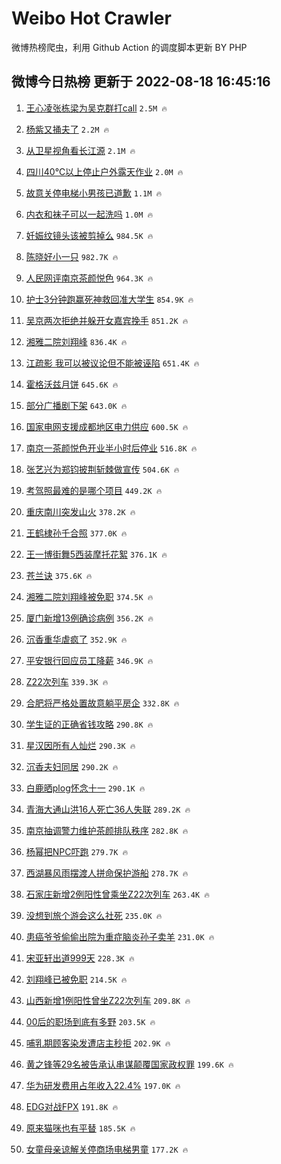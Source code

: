 # Weibo Hot Crawler 



微博热榜爬虫，利用 Github Action 的调度脚本更新 BY PHP 


## 微博今日热榜 更新于 2022-08-18 16:45:16 
1. [王心凌张栋梁为吴克群打call](https://s.weibo.com/weibo?q=%23%E7%8E%8B%E5%BF%83%E5%87%8C%E5%BC%A0%E6%A0%8B%E6%A2%81%E4%B8%BA%E5%90%B4%E5%85%8B%E7%BE%A4%E6%89%93call%23&Refer=top) `2.5M 🔥` 

1. [杨紫又捅夫了](https://s.weibo.com/weibo?q=%23%E6%9D%A8%E7%B4%AB%E5%8F%88%E6%8D%85%E5%A4%AB%E4%BA%86%23&Refer=top) `2.2M 🔥` 

1. [从卫星视角看长江源](https://s.weibo.com/weibo?q=%23%E4%BB%8E%E5%8D%AB%E6%98%9F%E8%A7%86%E8%A7%92%E7%9C%8B%E9%95%BF%E6%B1%9F%E6%BA%90%23&Refer=top) `2.1M 🔥` 

1. [四川40℃以上停止户外露天作业](https://s.weibo.com/weibo?q=%23%E5%9B%9B%E5%B7%9D40%E2%84%83%E4%BB%A5%E4%B8%8A%E5%81%9C%E6%AD%A2%E6%88%B7%E5%A4%96%E9%9C%B2%E5%A4%A9%E4%BD%9C%E4%B8%9A%23&Refer=top) `2.0M 🔥` 

1. [故意关停电梯小男孩已道歉](https://s.weibo.com/weibo?q=%23%E6%95%85%E6%84%8F%E5%85%B3%E5%81%9C%E7%94%B5%E6%A2%AF%E5%B0%8F%E7%94%B7%E5%AD%A9%E5%B7%B2%E9%81%93%E6%AD%89%23&Refer=top) `1.1M 🔥` 

1. [内衣和袜子可以一起洗吗](https://s.weibo.com/weibo?q=%23%E5%86%85%E8%A1%A3%E5%92%8C%E8%A2%9C%E5%AD%90%E5%8F%AF%E4%BB%A5%E4%B8%80%E8%B5%B7%E6%B4%97%E5%90%97%23&Refer=top) `1.0M 🔥` 

1. [妊娠纹镜头该被剪掉么](https://s.weibo.com/weibo?q=%23%E5%A6%8A%E5%A8%A0%E7%BA%B9%E9%95%9C%E5%A4%B4%E8%AF%A5%E8%A2%AB%E5%89%AA%E6%8E%89%E4%B9%88%23&Refer=top) `984.5K 🔥` 

1. [陈晓好小一只](https://s.weibo.com/weibo?q=%23%E9%99%88%E6%99%93%E5%A5%BD%E5%B0%8F%E4%B8%80%E5%8F%AA%23&Refer=top) `982.7K 🔥` 

1. [人民网评南京茶颜悦色](https://s.weibo.com/weibo?q=%23%E4%BA%BA%E6%B0%91%E7%BD%91%E8%AF%84%E5%8D%97%E4%BA%AC%E8%8C%B6%E9%A2%9C%E6%82%A6%E8%89%B2%23&Refer=top) `964.3K 🔥` 

1. [护士3分钟跑赢死神救回准大学生](https://s.weibo.com/weibo?q=%23%E6%8A%A4%E5%A3%AB3%E5%88%86%E9%92%9F%E8%B7%91%E8%B5%A2%E6%AD%BB%E7%A5%9E%E6%95%91%E5%9B%9E%E5%87%86%E5%A4%A7%E5%AD%A6%E7%94%9F%23&Refer=top) `854.9K 🔥` 

1. [吴京两次拒绝并躲开女嘉宾挽手](https://s.weibo.com/weibo?q=%23%E5%90%B4%E4%BA%AC%E4%B8%A4%E6%AC%A1%E6%8B%92%E7%BB%9D%E5%B9%B6%E8%BA%B2%E5%BC%80%E5%A5%B3%E5%98%89%E5%AE%BE%E6%8C%BD%E6%89%8B%23&Refer=top) `851.2K 🔥` 

1. [湘雅二院刘翔峰](https://s.weibo.com/weibo?q=%23%E6%B9%98%E9%9B%85%E4%BA%8C%E9%99%A2%E5%88%98%E7%BF%94%E5%B3%B0%23&Refer=top) `836.4K 🔥` 

1. [江疏影 我可以被议论但不能被诬陷](https://s.weibo.com/weibo?q=%E6%B1%9F%E7%96%8F%E5%BD%B1%20%E6%88%91%E5%8F%AF%E4%BB%A5%E8%A2%AB%E8%AE%AE%E8%AE%BA%E4%BD%86%E4%B8%8D%E8%83%BD%E8%A2%AB%E8%AF%AC%E9%99%B7&Refer=top) `651.4K 🔥` 

1. [霍格沃兹月饼](https://s.weibo.com/weibo?q=%23%E9%9C%8D%E6%A0%BC%E6%B2%83%E5%85%B9%E6%9C%88%E9%A5%BC%23&Refer=top) `645.6K 🔥` 

1. [部分广播剧下架](https://s.weibo.com/weibo?q=%23%E9%83%A8%E5%88%86%E5%B9%BF%E6%92%AD%E5%89%A7%E4%B8%8B%E6%9E%B6%23&Refer=top) `643.0K 🔥` 

1. [国家电网支援成都地区电力供应](https://s.weibo.com/weibo?q=%23%E5%9B%BD%E5%AE%B6%E7%94%B5%E7%BD%91%E6%94%AF%E6%8F%B4%E6%88%90%E9%83%BD%E5%9C%B0%E5%8C%BA%E7%94%B5%E5%8A%9B%E4%BE%9B%E5%BA%94%23&Refer=top) `600.5K 🔥` 

1. [南京一茶颜悦色开业半小时后停业](https://s.weibo.com/weibo?q=%23%E5%8D%97%E4%BA%AC%E4%B8%80%E8%8C%B6%E9%A2%9C%E6%82%A6%E8%89%B2%E5%BC%80%E4%B8%9A%E5%8D%8A%E5%B0%8F%E6%97%B6%E5%90%8E%E5%81%9C%E4%B8%9A%23&Refer=top) `516.8K 🔥` 

1. [张艺兴为郑钧披荆斩棘做宣传](https://s.weibo.com/weibo?q=%23%E5%BC%A0%E8%89%BA%E5%85%B4%E4%B8%BA%E9%83%91%E9%92%A7%E6%8A%AB%E8%8D%86%E6%96%A9%E6%A3%98%E5%81%9A%E5%AE%A3%E4%BC%A0%23&Refer=top) `504.6K 🔥` 

1. [考驾照最难的是哪个项目](https://s.weibo.com/weibo?q=%23%E8%80%83%E9%A9%BE%E7%85%A7%E6%9C%80%E9%9A%BE%E7%9A%84%E6%98%AF%E5%93%AA%E4%B8%AA%E9%A1%B9%E7%9B%AE%23&Refer=top) `449.2K 🔥` 

1. [重庆南川突发山火](https://s.weibo.com/weibo?q=%23%E9%87%8D%E5%BA%86%E5%8D%97%E5%B7%9D%E7%AA%81%E5%8F%91%E5%B1%B1%E7%81%AB%23&Refer=top) `378.2K 🔥` 

1. [王鹤棣孙千合照](https://s.weibo.com/weibo?q=%23%E7%8E%8B%E9%B9%A4%E6%A3%A3%E5%AD%99%E5%8D%83%E5%90%88%E7%85%A7%23&Refer=top) `377.0K 🔥` 

1. [王一博街舞5西装摩托花絮](https://s.weibo.com/weibo?q=%23%E7%8E%8B%E4%B8%80%E5%8D%9A%E8%A1%97%E8%88%9E5%E8%A5%BF%E8%A3%85%E6%91%A9%E6%89%98%E8%8A%B1%E7%B5%AE%23&Refer=top) `376.1K 🔥` 

1. [苍兰诀](https://s.weibo.com/weibo?q=%23%E8%8B%8D%E5%85%B0%E8%AF%80%23&Refer=top) `375.6K 🔥` 

1. [湘雅二院刘翔峰被免职](https://s.weibo.com/weibo?q=%23%E6%B9%98%E9%9B%85%E4%BA%8C%E9%99%A2%E5%88%98%E7%BF%94%E5%B3%B0%E8%A2%AB%E5%85%8D%E8%81%8C%23&Refer=top) `374.5K 🔥` 

1. [厦门新增13例确诊病例](https://s.weibo.com/weibo?q=%23%E5%8E%A6%E9%97%A8%E6%96%B0%E5%A2%9E13%E4%BE%8B%E7%A1%AE%E8%AF%8A%E7%97%85%E4%BE%8B%23&Refer=top) `356.2K 🔥` 

1. [沉香重华虐疯了](https://s.weibo.com/weibo?q=%23%E6%B2%89%E9%A6%99%E9%87%8D%E5%8D%8E%E8%99%90%E7%96%AF%E4%BA%86%23&Refer=top) `352.9K 🔥` 

1. [平安银行回应员工降薪](https://s.weibo.com/weibo?q=%23%E5%B9%B3%E5%AE%89%E9%93%B6%E8%A1%8C%E5%9B%9E%E5%BA%94%E5%91%98%E5%B7%A5%E9%99%8D%E8%96%AA%23&Refer=top) `346.9K 🔥` 

1. [Z22次列车](https://s.weibo.com/weibo?q=Z22%E6%AC%A1%E5%88%97%E8%BD%A6&Refer=top) `339.3K 🔥` 

1. [合肥将严格处置故意躺平房企](https://s.weibo.com/weibo?q=%23%E5%90%88%E8%82%A5%E5%B0%86%E4%B8%A5%E6%A0%BC%E5%A4%84%E7%BD%AE%E6%95%85%E6%84%8F%E8%BA%BA%E5%B9%B3%E6%88%BF%E4%BC%81%23&Refer=top) `332.8K 🔥` 

1. [学生证的正确省钱攻略](https://s.weibo.com/weibo?q=%E5%AD%A6%E7%94%9F%E8%AF%81%E7%9A%84%E6%AD%A3%E7%A1%AE%E7%9C%81%E9%92%B1%E6%94%BB%E7%95%A5&Refer=top) `290.8K 🔥` 

1. [星汉因所有人灿烂](https://s.weibo.com/weibo?q=%23%E6%98%9F%E6%B1%89%E5%9B%A0%E6%89%80%E6%9C%89%E4%BA%BA%E7%81%BF%E7%83%82%23&Refer=top) `290.3K 🔥` 

1. [沉香夫妇同居](https://s.weibo.com/weibo?q=%23%E6%B2%89%E9%A6%99%E5%A4%AB%E5%A6%87%E5%90%8C%E5%B1%85%23&Refer=top) `290.2K 🔥` 

1. [白鹿晒plog怀念十一](https://s.weibo.com/weibo?q=%23%E7%99%BD%E9%B9%BF%E6%99%92plog%E6%80%80%E5%BF%B5%E5%8D%81%E4%B8%80%23&Refer=top) `290.1K 🔥` 

1. [青海大通山洪16人死亡36人失联](https://s.weibo.com/weibo?q=%23%E9%9D%92%E6%B5%B7%E5%A4%A7%E9%80%9A%E5%B1%B1%E6%B4%AA16%E4%BA%BA%E6%AD%BB%E4%BA%A136%E4%BA%BA%E5%A4%B1%E8%81%94%23&Refer=top) `289.2K 🔥` 

1. [南京抽调警力维护茶颜排队秩序](https://s.weibo.com/weibo?q=%23%E5%8D%97%E4%BA%AC%E6%8A%BD%E8%B0%83%E8%AD%A6%E5%8A%9B%E7%BB%B4%E6%8A%A4%E8%8C%B6%E9%A2%9C%E6%8E%92%E9%98%9F%E7%A7%A9%E5%BA%8F%23&Refer=top) `282.8K 🔥` 

1. [杨幂把NPC吓跑](https://s.weibo.com/weibo?q=%23%E6%9D%A8%E5%B9%82%E6%8A%8ANPC%E5%90%93%E8%B7%91%23&Refer=top) `279.7K 🔥` 

1. [西湖暴风雨摆渡人拼命保护游船](https://s.weibo.com/weibo?q=%23%E8%A5%BF%E6%B9%96%E6%9A%B4%E9%A3%8E%E9%9B%A8%E6%91%86%E6%B8%A1%E4%BA%BA%E6%8B%BC%E5%91%BD%E4%BF%9D%E6%8A%A4%E6%B8%B8%E8%88%B9%23&Refer=top) `278.7K 🔥` 

1. [石家庄新增2例阳性曾乘坐Z22次列车](https://s.weibo.com/weibo?q=%23%E7%9F%B3%E5%AE%B6%E5%BA%84%E6%96%B0%E5%A2%9E2%E4%BE%8B%E9%98%B3%E6%80%A7%E6%9B%BE%E4%B9%98%E5%9D%90Z22%E6%AC%A1%E5%88%97%E8%BD%A6%23&Refer=top) `263.4K 🔥` 

1. [没想到旅个游会这么社死](https://s.weibo.com/weibo?q=%23%E6%B2%A1%E6%83%B3%E5%88%B0%E6%97%85%E4%B8%AA%E6%B8%B8%E4%BC%9A%E8%BF%99%E4%B9%88%E7%A4%BE%E6%AD%BB%23&Refer=top) `235.0K 🔥` 

1. [患癌爷爷偷偷出院为重症脑炎孙子卖羊](https://s.weibo.com/weibo?q=%E6%82%A3%E7%99%8C%E7%88%B7%E7%88%B7%E5%81%B7%E5%81%B7%E5%87%BA%E9%99%A2%E4%B8%BA%E9%87%8D%E7%97%87%E8%84%91%E7%82%8E%E5%AD%99%E5%AD%90%E5%8D%96%E7%BE%8A&Refer=top) `231.0K 🔥` 

1. [宋亚轩出道999天](https://s.weibo.com/weibo?q=%23%E5%AE%8B%E4%BA%9A%E8%BD%A9%E5%87%BA%E9%81%93999%E5%A4%A9%23&Refer=top) `228.3K 🔥` 

1. [刘翔峰已被免职](https://s.weibo.com/weibo?q=%23%E5%88%98%E7%BF%94%E5%B3%B0%E5%B7%B2%E8%A2%AB%E5%85%8D%E8%81%8C%23&Refer=top) `214.5K 🔥` 

1. [山西新增1例阳性曾坐Z22次列车](https://s.weibo.com/weibo?q=%23%E5%B1%B1%E8%A5%BF%E6%96%B0%E5%A2%9E1%E4%BE%8B%E9%98%B3%E6%80%A7%E6%9B%BE%E5%9D%90Z22%E6%AC%A1%E5%88%97%E8%BD%A6%23&Refer=top) `209.8K 🔥` 

1. [00后的职场到底有多野](https://s.weibo.com/weibo?q=%2300%E5%90%8E%E7%9A%84%E8%81%8C%E5%9C%BA%E5%88%B0%E5%BA%95%E6%9C%89%E5%A4%9A%E9%87%8E%23&Refer=top) `203.5K 🔥` 

1. [哺乳期顾客染发遭店主秒拒](https://s.weibo.com/weibo?q=%23%E5%93%BA%E4%B9%B3%E6%9C%9F%E9%A1%BE%E5%AE%A2%E6%9F%93%E5%8F%91%E9%81%AD%E5%BA%97%E4%B8%BB%E7%A7%92%E6%8B%92%23&Refer=top) `202.9K 🔥` 

1. [黄之锋等29名被告承认串谋颠覆国家政权罪](https://s.weibo.com/weibo?q=%23%E9%BB%84%E4%B9%8B%E9%94%8B%E7%AD%8929%E5%90%8D%E8%A2%AB%E5%91%8A%E6%89%BF%E8%AE%A4%E4%B8%B2%E8%B0%8B%E9%A2%A0%E8%A6%86%E5%9B%BD%E5%AE%B6%E6%94%BF%E6%9D%83%E7%BD%AA%23&Refer=top) `199.6K 🔥` 

1. [华为研发费用占年收入22.4%](https://s.weibo.com/weibo?q=%23%E5%8D%8E%E4%B8%BA%E7%A0%94%E5%8F%91%E8%B4%B9%E7%94%A8%E5%8D%A0%E5%B9%B4%E6%94%B6%E5%85%A522.4%25%23&Refer=top) `197.0K 🔥` 

1. [EDG对战FPX](https://s.weibo.com/weibo?q=%23EDG%E5%AF%B9%E6%88%98FPX%23&Refer=top) `191.8K 🔥` 

1. [原来猫咪也有平替](https://s.weibo.com/weibo?q=%23%E5%8E%9F%E6%9D%A5%E7%8C%AB%E5%92%AA%E4%B9%9F%E6%9C%89%E5%B9%B3%E6%9B%BF%23&Refer=top) `185.5K 🔥` 

1. [女童母亲谅解关停商场电梯男童](https://s.weibo.com/weibo?q=%23%E5%A5%B3%E7%AB%A5%E6%AF%8D%E4%BA%B2%E8%B0%85%E8%A7%A3%E5%85%B3%E5%81%9C%E5%95%86%E5%9C%BA%E7%94%B5%E6%A2%AF%E7%94%B7%E7%AB%A5%23&Refer=top) `177.2K 🔥` 

